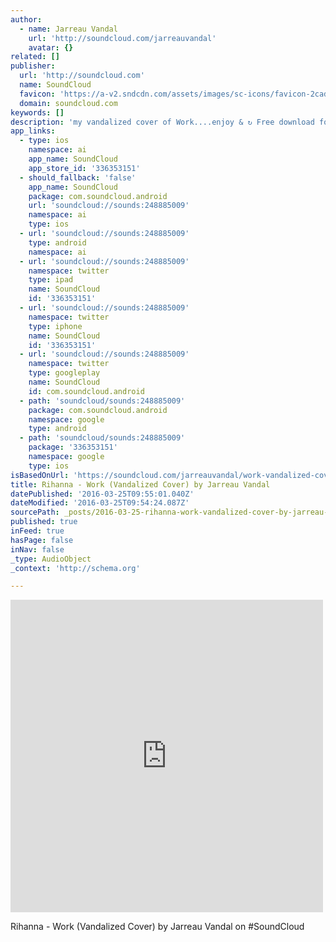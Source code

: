 ```yaml
---
author:
  - name: Jarreau Vandal
    url: 'http://soundcloud.com/jarreauvandal'
    avatar: {}
related: []
publisher:
  url: 'http://soundcloud.com'
  name: SoundCloud
  favicon: 'https://a-v2.sndcdn.com/assets/images/sc-icons/favicon-2cadd14b.ico'
  domain: soundcloud.com
keywords: []
description: 'my vandalized cover of Work....enjoy & ↻ Free download for all you beautiful people NOTE: This is a cover. None of the samples/vocals are by Rihanna https://twitter.com/jarreauvandal https://instagram.com/jarreauvandal/ https://www.facebook.com/jarreauvandal'
app_links:
  - type: ios
    namespace: ai
    app_name: SoundCloud
    app_store_id: '336353151'
  - should_fallback: 'false'
    app_name: SoundCloud
    package: com.soundcloud.android
    url: 'soundcloud://sounds:248885009'
    namespace: ai
    type: ios
  - url: 'soundcloud://sounds:248885009'
    type: android
    namespace: ai
  - url: 'soundcloud://sounds:248885009'
    namespace: twitter
    type: ipad
    name: SoundCloud
    id: '336353151'
  - url: 'soundcloud://sounds:248885009'
    namespace: twitter
    type: iphone
    name: SoundCloud
    id: '336353151'
  - url: 'soundcloud://sounds:248885009'
    namespace: twitter
    type: googleplay
    name: SoundCloud
    id: com.soundcloud.android
  - path: 'soundcloud/sounds:248885009'
    package: com.soundcloud.android
    namespace: google
    type: android
  - path: 'soundcloud/sounds:248885009'
    package: '336353151'
    namespace: google
    type: ios
isBasedOnUrl: 'https://soundcloud.com/jarreauvandal/work-vandalized-cover'
title: Rihanna - Work (Vandalized Cover) by Jarreau Vandal
datePublished: '2016-03-25T09:55:01.040Z'
dateModified: '2016-03-25T09:54:24.087Z'
sourcePath: _posts/2016-03-25-rihanna-work-vandalized-cover-by-jarreau-vandal.md
published: true
inFeed: true
hasPage: false
inNav: false
_type: AudioObject
_context: 'http://schema.org'

---
```

<iframe src="https://cdn.embedly.com/widgets/media.html?src=https%3A%2F%2Fw.soundcloud.com%2Fplayer%2F%3Fvisual%3Dtrue%26url%3Dhttp%253A%252F%252Fapi.soundcloud.com%252Ftracks%252F248885009%26show_artwork%3Dtrue&amp;url=https%3A%2F%2Fsoundcloud.com%2Fjarreauvandal%2Fwork-vandalized-cover&amp;image=http%3A%2F%2Fi1.sndcdn.com%2Fartworks-000148610377-iy2ir0-t500x500.jpg&amp;key=b7d04c9b404c499eba89ee7072e1c4f7&amp;type=text%2Fhtml&amp;schema=soundcloud" width="500" height="500" scrolling="no" frameborder="0" allowfullscreen="allowfullscreen" style=""></iframe>

Rihanna - Work (Vandalized Cover) by Jarreau Vandal on \#SoundCloud